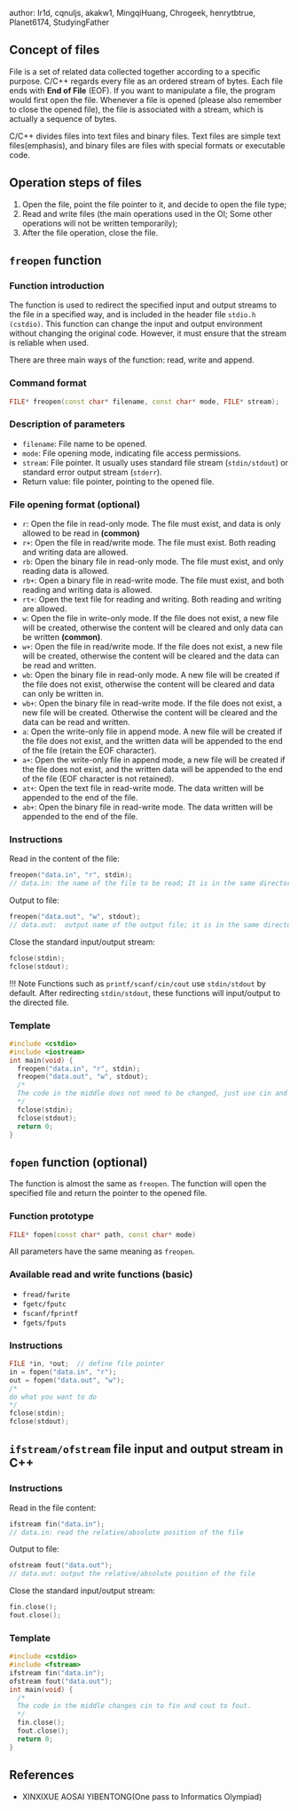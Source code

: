 author: Ir1d, cqnuljs, akakw1, MingqiHuang, Chrogeek, henrytbtrue, Planet6174, StudyingFather

## Concept of files

File is a set of related data collected together according to a specific purpose. C/C++ regards every file as an ordered stream of bytes. Each file ends with **End of File** (EOF). If you want to manipulate a file, the program would first open the file. Whenever a file is opened (please also remember to close the opened file), the file is associated with a stream, which is actually a sequence of bytes.

C/C++ divides files into text files and binary files. Text files are simple text files(emphasis), and binary files are files with special formats or executable code.

## Operation steps of files

1. Open the file, point the file pointer to it, and decide to open the file type;
2. Read and write files (the main operations used in the OI; Some other operations will not be written temporarily);
3. After the file operation, close the file.

##  `freopen` function

### Function introduction

The function is used to redirect the specified input and output streams to the file in a specified way, and is included in the header file `stdio.h (cstdio)`. This function can change the input and output environment without changing the original code. However, it must ensure that the stream is reliable when used.

There are three main ways of the function: read, write and append.

### Command format

```cpp
FILE* freopen(const char* filename, const char* mode, FILE* stream);
```

### Description of parameters

-  `filename`: File name to be opened.
-  `mode`: File opening mode, indicating file access permissions.
-  `stream`: File pointer. It usually uses standard file stream (`stdin/stdout`) or standard error output stream (`stderr`).
- Return value: file pointer, pointing to the opened file.

### File opening format (optional)

-  `r`: Open the file in read-only mode. The file must exist, and data is only allowed to be read in **(common)**
-  `r+`: Open the file in read/write mode. The file must exist. Both reading and writing data are allowed.
-  `rb`: Open the binary file in read-only mode. The file must exist, and only reading data is allowed.
-  `rb+`: Open a binary file in read-write mode. The file must exist, and both reading and writing data is allowed.
-  `rt+`: Open the text file for reading and writing. Both reading and writing are allowed.
-  `w`: Open the file in write-only mode. If the file does not exist, a new file will be created, otherwise the content will be cleared and only data can be written **(common)**.
-  `w+`: Open the file in read/write mode. If the file does not exist, a new file will be created, otherwise the content will be cleared and the data can be read and written.
-  `wb`: Open the binary file in read-only mode. A new file will be created if the file does not exist, otherwise the content will be cleared and data can only be written in.
-  `wb+`: Open the binary file in read-write mode. If the file does not exist, a new file will be created. Otherwise the content will be cleared and the data can be read and written.
-  `a`: Open the write-only file in append mode. A new file will be created if the file does not exist, and the written data will be appended to the end of the file (retain the EOF character).
-  `a+`: Open the write-only file in append mode, a new file will be created if the file does not exist, and the written data will be appended to the end of the file (EOF character is not retained).
-  `at+`: Open the text file in read-write mode. The data written will be appended to the end of the file.
-  `ab+`: Open the binary file in read-write mode. The data written will be appended to the end of the file.

### Instructions

Read in the content of the file:

```cpp
freopen("data.in", "r", stdin);
// data.in: the name of the file to be read; It is in the same directory as the executable file.
```

Output to file:

```cpp
freopen("data.out", "w", stdout);
// data.out:  output name of the output file; it is in the same directory as the executable file.
```

Close the standard input/output stream:

```cpp
fclose(stdin);
fclose(stdout);
```

!!! Note
     Functions such as `printf/scanf/cin/cout` use `stdin/stdout` by default. After redirecting `stdin/stdout`, these functions will input/output to the directed file.

### Template

```cpp
#include <cstdio>
#include <iostream>
int main(void) {
  freopen("data.in", "r", stdin);
  freopen("data.out", "w", stdout);
  /*
  The code in the middle does not need to be changed, just use cin and cout directly
  */
  fclose(stdin);
  fclose(stdout);
  return 0;
}
```

##  `fopen` function (optional)

The function is almost the same as `freopen`. The function will open the specified file and return the pointer to the opened file.

### Function prototype

```cpp
FILE* fopen(const char* path, const char* mode)
```

All parameters have the same meaning as `freopen`. 

### Available read and write functions (basic)

-  `fread/fwrite` 
-  `fgetc/fputc` 
-  `fscanf/fprintf` 
-  `fgets/fputs` 

### Instructions

```cpp
FILE *in, *out;  // define file pointer
in = fopen("data.in", "r");
out = fopen("data.out", "w");
/*
do what you want to do
*/
fclose(stdin);
fclose(stdout);
```

## `ifstream/ofstream` file input and output stream in C++

### Instructions

Read in the file content:

```cpp
ifstream fin("data.in");
// data.in: read the relative/absolute position of the file
```

Output to file:

```cpp
ofstream fout("data.out");
// data.out: output the relative/absolute position of the file
```

Close the standard input/output stream:

```cpp
fin.close();
fout.close();
```

### Template

```cpp
#include <cstdio>
#include <fstream>
ifstream fin("data.in");
ofstream fout("data.out");
int main(void) {
  /*
  The code in the middle changes cin to fin and cout to fout.
  */
  fin.close();
  fout.close();
  return 0;
}
```


## References

- XINXIXUE AOSAI YIBENTONG(One pass to Informatics Olympiad)